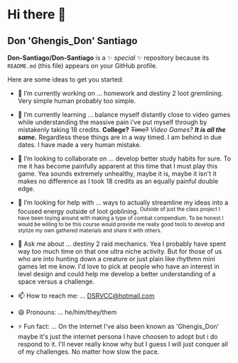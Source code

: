 # Hi there 👋
<nl></nl>
## Don 'Ghengis_Don' Santiago

**Don-Santiago/Don-Santiago** is a ✨ _special_ ✨ repository because its `README.md` (this file) appears on your GitHub profile.

Here are some ideas to get you started:

- 🔭 I’m currently working on ... homework and destiny 2 loot gremlining. Very simple human probably too simple.

- 🌱 I’m currently learning ... balance myself distantly close to video games while understanding the massive pain i've put myself through by mistakenly taking 18 credits. **College?** ~~Time?~~ *Video Games?* ***It is all the same.*** Regardless these things are in a way timed. I am behind in due dates. I have made a very human mistake.

- 👯 I’m looking to collaborate on ... develop better study habits for sure. To me it has become painfully apparent at this time that I must play this game. Yea sounds extremely unhealthy, maybe it is, maybe it isn't it makes no difference as I took 18 credits as an equally painful double edge.

- 🤔 I’m looking for help with ... ways to actually streamline my ideas into a focused energy outside of loot goblining.<sup> Outside of just the class project I have been toying around with making a type of combat compendium. To be honest I would be willing to be this course would provide me really good tools to develop and stylize my own gathered materials and share it with others.</sup>

- 💬 Ask me about ... destiny 2 raid mechanics. Yea I probably have spent way too much time on that one ultra niche activity. But for those of us who are into hunting down a creature or just plain like rhythmn mini games let me know. I'd love to pick at people who have an interest in level design and could help me develop a better understanding of a space versus a challenge.

- 📫 How to reach me: ... DSRVCC@hotmail.com

- 😄 Pronouns: ... he/him/they/them

- ⚡ Fun fact: ... On the internet I've also been known as 'Ghengis_Don' maybe it's just the internet persona I have choosen to adopt but i do respond to it. I'll never really know why but I guess I will just conquer all of my challenges. No matter how slow the pace.
